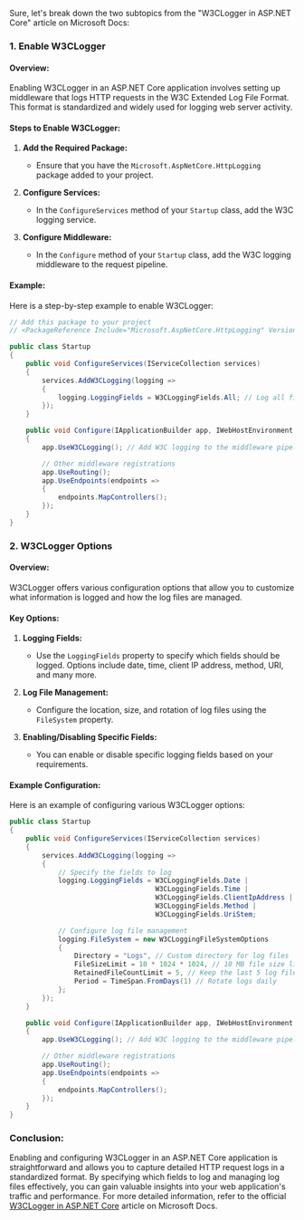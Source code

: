 Sure, let's break down the two subtopics from the "W3CLogger in ASP.NET Core" article on Microsoft Docs:

### 1. Enable W3CLogger

#### Overview:
Enabling W3CLogger in an ASP.NET Core application involves setting up middleware that logs HTTP requests in the W3C Extended Log File Format. This format is standardized and widely used for logging web server activity.

#### Steps to Enable W3CLogger:
1. **Add the Required Package:**
   - Ensure that you have the `Microsoft.AspNetCore.HttpLogging` package added to your project.

2. **Configure Services:**
   - In the `ConfigureServices` method of your `Startup` class, add the W3C logging service.

3. **Configure Middleware:**
   - In the `Configure` method of your `Startup` class, add the W3C logging middleware to the request pipeline.

#### Example:
Here is a step-by-step example to enable W3CLogger:

```csharp
// Add this package to your project
// <PackageReference Include="Microsoft.AspNetCore.HttpLogging" Version="5.0.0" />

public class Startup
{
    public void ConfigureServices(IServiceCollection services)
    {
        services.AddW3CLogging(logging =>
        {
            logging.LoggingFields = W3CLoggingFields.All; // Log all fields
        });
    }

    public void Configure(IApplicationBuilder app, IWebHostEnvironment env)
    {
        app.UseW3CLogging(); // Add W3C logging to the middleware pipeline

        // Other middleware registrations
        app.UseRouting();
        app.UseEndpoints(endpoints =>
        {
            endpoints.MapControllers();
        });
    }
}
```

### 2. W3CLogger Options

#### Overview:
W3CLogger offers various configuration options that allow you to customize what information is logged and how the log files are managed.

#### Key Options:
1. **Logging Fields:**
   - Use the `LoggingFields` property to specify which fields should be logged. Options include date, time, client IP address, method, URI, and many more.

2. **Log File Management:**
   - Configure the location, size, and rotation of log files using the `FileSystem` property.

3. **Enabling/Disabling Specific Fields:**
   - You can enable or disable specific logging fields based on your requirements.

#### Example Configuration:
Here is an example of configuring various W3CLogger options:

```csharp
public class Startup
{
    public void ConfigureServices(IServiceCollection services)
    {
        services.AddW3CLogging(logging =>
        {
            // Specify the fields to log
            logging.LoggingFields = W3CLoggingFields.Date |
                                    W3CLoggingFields.Time |
                                    W3CLoggingFields.ClientIpAddress |
                                    W3CLoggingFields.Method |
                                    W3CLoggingFields.UriStem;

            // Configure log file management
            logging.FileSystem = new W3CLoggingFileSystemOptions
            {
                Directory = "Logs", // Custom directory for log files
                FileSizeLimit = 10 * 1024 * 1024, // 10 MB file size limit
                RetainedFileCountLimit = 5, // Keep the last 5 log files
                Period = TimeSpan.FromDays(1) // Rotate logs daily
            };
        });
    }

    public void Configure(IApplicationBuilder app, IWebHostEnvironment env)
    {
        app.UseW3CLogging(); // Add W3C logging to the middleware pipeline

        // Other middleware registrations
        app.UseRouting();
        app.UseEndpoints(endpoints =>
        {
            endpoints.MapControllers();
        });
    }
}
```

### Conclusion:
Enabling and configuring W3CLogger in an ASP.NET Core application is straightforward and allows you to capture detailed HTTP request logs in a standardized format. By specifying which fields to log and managing log files effectively, you can gain valuable insights into your web application's traffic and performance. For more detailed information, refer to the official [W3CLogger in ASP.NET Core](https://docs.microsoft.com/en-us/aspnet/core/fundamentals/http-logging) article on Microsoft Docs.